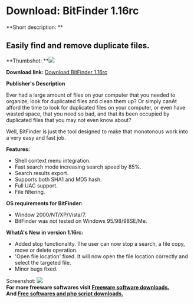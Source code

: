# Download: BitFinder 1.16rc

**Short description: **

## Easily find and remove duplicate files.

  
**Thumbshot: **![](http://www.freewarefiles.com/screenshot/bitfinder_md.jpg)   
  
**Download link:** [Download BitFinder 1.16rc](http://freesoftwares.boysofts.com/BitFinder_program_58528.html)  
  

**Publisher's Description**  
  

Ever had a large amount of files on your computer that you needed to organize,
look for duplicated files and clean them up? Or simply canAt afford the time
to look for duplicated files on your computer, or even have wasted space, that
you need so bad, and that its been occupied by duplicated files that you may
not even know about?

Well, BitFinder is just the tool designed to make that monotonous work into a
very easy and fast job.

**Features:**

  * Shell context menu integration. 
  * Fast search mode increasing search speed by 85%. 
  * Search results export. 
  * Supports both SHA1 and MD5 hash. 
  * Full UAC support. 
  * File filtering. 

**OS requirements for BitFinder:**

  * Window 2000/NT/XP/Vista/7. 
  * BitFinder was not tested on Windows 95/98/98SE/Me. 

**WhatA's New in version 1.16rc:**

  * Added stop functionality. The user can now stop a search, a file copy, move or delete operation. 
  * 'Open file location' fixed. It will now open the file location correctly and select the targeted file. 
  * Minor bugs fixed. 

  
  
Screenshot: ![](http://www.freewarefiles.com/screenshot/bitfinder.jpg)  
**For more freeware softwares visit [Freeware software downloads.](http://freesoftwares.boysofts.com/)**   
**And [Free softwares and php script downloads.](http://www.boysofts.com/)**

